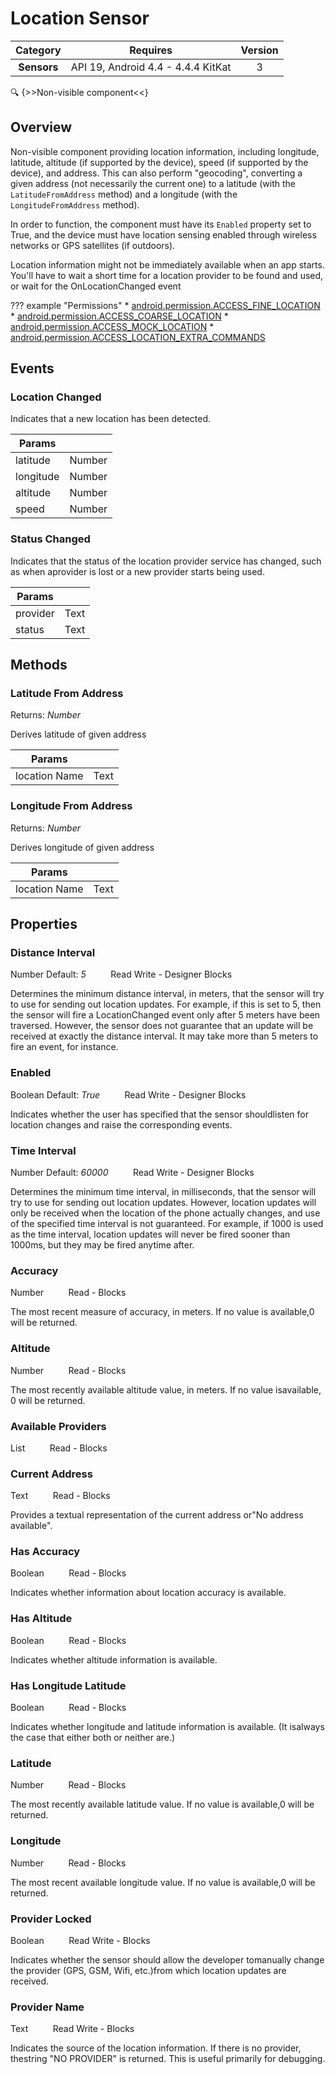 # Location Sensor

| Category | Requires | Version |
|:--------:|:-------:|:--------:|
|**Sensors**|<span class="chip chip-any">API 19, Android 4.4 - 4.4.4 KitKat</span>|<span class="chip chip-number">3</span>|

:mag: {>>Non-visible component<<}

## Overview

Non-visible component providing location information, including longitude, latitude, altitude (if supported by the device), speed (if supported by the device), and address. This can also perform "geocoding", converting a given address (not necessarily the current one) to a latitude (with the `` LatitudeFromAddress `` method) and a longitude (with the `` LongitudeFromAddress `` method).

In order to function, the component must have its `` Enabled `` property set to True, and the device must have location sensing enabled through wireless networks or GPS satellites (if outdoors).

Location information might not be immediately available when an app starts. You'll have to wait a short time for a location provider to be found and used, or wait for the OnLocationChanged event

??? example "Permissions"
    * [android.permission.ACCESS_FINE_LOCATION](https://developer.android.com/reference/android/Manifest.permission.html#ACCESS_FINE_LOCATION)
    * [android.permission.ACCESS_COARSE_LOCATION](https://developer.android.com/reference/android/Manifest.permission.html#ACCESS_COARSE_LOCATION)
    * [android.permission.ACCESS_MOCK_LOCATION](https://developer.android.com/reference/android/Manifest.permission.html#ACCESS_MOCK_LOCATION)
    * [android.permission.ACCESS_LOCATION_EXTRA_COMMANDS](https://developer.android.com/reference/android/Manifest.permission.html#ACCESS_LOCATION_EXTRA_COMMANDS)


## Events

### Location Changed

Indicates that a new location has been detected.

<div class="block" ai2-block="event" not-rendered="true" value="%7B%22componentName%22:%20%22Location%20Sensor%22,%20%22name%22:%20%22Location%20Changed%22,%20%22params%22:%20%5B%22latitude%22,%20%22longitude%22,%20%22altitude%22,%20%22speed%22%5D%7D"></div>


| Params | []() |
|--------|------|
|latitude|<span class="chip chip-number">Number</span>|
|longitude|<span class="chip chip-number">Number</span>|
|altitude|<span class="chip chip-number">Number</span>|
|speed|<span class="chip chip-number">Number</span>|


### Status Changed

Indicates that the status of the location provider service has changed, such as when aprovider is lost or a new provider starts being used.

<div class="block" ai2-block="event" not-rendered="true" value="%7B%22componentName%22:%20%22Location%20Sensor%22,%20%22name%22:%20%22Status%20Changed%22,%20%22params%22:%20%5B%22provider%22,%20%22status%22%5D%7D"></div>


| Params | []() |
|--------|------|
|provider|<span class="chip chip-text">Text</span>|
|status|<span class="chip chip-text">Text</span>|


## Methods

### Latitude From Address

<span class="chip chip-number">Returns: <i>Number</i></span> 

Derives latitude of given address

<div class="block" ai2-block="method" not-rendered="true" value="%7B%22componentName%22:%20%22Location%20Sensor%22,%20%22name%22:%20%22Latitude%20From%20Address%22,%20%22output%22:%20true,%20%22params%22:%20%5B%22location%20Name%22%5D%7D"></div>


| Params | []() |
|--------|------|
|location Name|<span class="chip chip-text">Text</span>|


### Longitude From Address

<span class="chip chip-number">Returns: <i>Number</i></span> 

Derives longitude of given address

<div class="block" ai2-block="method" not-rendered="true" value="%7B%22componentName%22:%20%22Location%20Sensor%22,%20%22name%22:%20%22Longitude%20From%20Address%22,%20%22output%22:%20true,%20%22params%22:%20%5B%22location%20Name%22%5D%7D"></div>


| Params | []() |
|--------|------|
|location Name|<span class="chip chip-text">Text</span>|


## Properties

### Distance Interval

<span class="chip chip-number">Number</span> <span class="chip chip-number">Default: <i>5</i></span>&nbsp;&nbsp;&nbsp;&nbsp;&nbsp;&nbsp;&nbsp;&nbsp;&nbsp;&nbsp;<span class="chip chip-rw">Read</span> <span class="chip chip-rw">Write</span> - <span class="chip chip-bd">Designer</span> <span class="chip chip-bd">Blocks</span> 

Determines the minimum distance interval, in meters, that the sensor will try to use for sending out location updates. For example, if this is set to 5, then the sensor will fire a LocationChanged event only after 5 meters have been traversed. However, the sensor does not guarantee that an update will be received at exactly the distance interval. It may take more than 5 meters to fire an event, for instance.

<div class="block" ai2-block="property" not-rendered="true" value="%7B%22componentName%22:%20%22Location%20Sensor%22,%20%22name%22:%20%22Distance%20Interval%22,%20%22getter%22:%20true%7D"></div>
<div class="block" ai2-block="property" not-rendered="true" value="%7B%22componentName%22:%20%22Location%20Sensor%22,%20%22name%22:%20%22Distance%20Interval%22,%20%22getter%22:%20false%7D"></div>


### Enabled

<span class="chip chip-boolean">Boolean</span> <span class="chip chip-boolean">Default: <i>True</i></span>&nbsp;&nbsp;&nbsp;&nbsp;&nbsp;&nbsp;&nbsp;&nbsp;&nbsp;&nbsp;<span class="chip chip-rw">Read</span> <span class="chip chip-rw">Write</span> - <span class="chip chip-bd">Designer</span> <span class="chip chip-bd">Blocks</span> 

Indicates whether the user has specified that the sensor shouldlisten for location changes and raise the corresponding events.

<div class="block" ai2-block="property" not-rendered="true" value="%7B%22componentName%22:%20%22Location%20Sensor%22,%20%22name%22:%20%22Enabled%22,%20%22getter%22:%20true%7D"></div>
<div class="block" ai2-block="property" not-rendered="true" value="%7B%22componentName%22:%20%22Location%20Sensor%22,%20%22name%22:%20%22Enabled%22,%20%22getter%22:%20false%7D"></div>


### Time Interval

<span class="chip chip-number">Number</span> <span class="chip chip-number">Default: <i>60000</i></span>&nbsp;&nbsp;&nbsp;&nbsp;&nbsp;&nbsp;&nbsp;&nbsp;&nbsp;&nbsp;<span class="chip chip-rw">Read</span> <span class="chip chip-rw">Write</span> - <span class="chip chip-bd">Designer</span> <span class="chip chip-bd">Blocks</span> 

Determines the minimum time interval, in milliseconds, that the sensor will try to use for sending out location updates. However, location updates will only be received when the location of the phone actually changes, and use of the specified time interval is not guaranteed. For example, if 1000 is used as the time interval, location updates will never be fired sooner than 1000ms, but they may be fired anytime after.

<div class="block" ai2-block="property" not-rendered="true" value="%7B%22componentName%22:%20%22Location%20Sensor%22,%20%22name%22:%20%22Time%20Interval%22,%20%22getter%22:%20true%7D"></div>
<div class="block" ai2-block="property" not-rendered="true" value="%7B%22componentName%22:%20%22Location%20Sensor%22,%20%22name%22:%20%22Time%20Interval%22,%20%22getter%22:%20false%7D"></div>


### Accuracy

<span class="chip chip-number">Number</span>&nbsp;&nbsp;&nbsp;&nbsp;&nbsp;&nbsp;&nbsp;&nbsp;&nbsp;&nbsp;<span class="chip chip-rw">Read</span> - <span class="chip chip-bd">Blocks</span> 

The most recent measure of accuracy, in meters. If no value is available,0 will be returned.

<div class="block" ai2-block="property" not-rendered="true" value="%7B%22componentName%22:%20%22Location%20Sensor%22,%20%22name%22:%20%22Accuracy%22,%20%22getter%22:%20true%7D"></div>


### Altitude

<span class="chip chip-number">Number</span>&nbsp;&nbsp;&nbsp;&nbsp;&nbsp;&nbsp;&nbsp;&nbsp;&nbsp;&nbsp;<span class="chip chip-rw">Read</span> - <span class="chip chip-bd">Blocks</span> 

The most recently available altitude value, in meters. If no value isavailable, 0 will be returned.

<div class="block" ai2-block="property" not-rendered="true" value="%7B%22componentName%22:%20%22Location%20Sensor%22,%20%22name%22:%20%22Altitude%22,%20%22getter%22:%20true%7D"></div>


### Available Providers

<span class="chip chip-list">List</span>&nbsp;&nbsp;&nbsp;&nbsp;&nbsp;&nbsp;&nbsp;&nbsp;&nbsp;&nbsp;<span class="chip chip-rw">Read</span> - <span class="chip chip-bd">Blocks</span> 

<div class="block" ai2-block="property" not-rendered="true" value="%7B%22componentName%22:%20%22Location%20Sensor%22,%20%22name%22:%20%22Available%20Providers%22,%20%22getter%22:%20true%7D"></div>


### Current Address

<span class="chip chip-text">Text</span>&nbsp;&nbsp;&nbsp;&nbsp;&nbsp;&nbsp;&nbsp;&nbsp;&nbsp;&nbsp;<span class="chip chip-rw">Read</span> - <span class="chip chip-bd">Blocks</span> 

Provides a textual representation of the current address or"No address available".

<div class="block" ai2-block="property" not-rendered="true" value="%7B%22componentName%22:%20%22Location%20Sensor%22,%20%22name%22:%20%22Current%20Address%22,%20%22getter%22:%20true%7D"></div>


### Has Accuracy

<span class="chip chip-boolean">Boolean</span>&nbsp;&nbsp;&nbsp;&nbsp;&nbsp;&nbsp;&nbsp;&nbsp;&nbsp;&nbsp;<span class="chip chip-rw">Read</span> - <span class="chip chip-bd">Blocks</span> 

Indicates whether information about location accuracy is available.

<div class="block" ai2-block="property" not-rendered="true" value="%7B%22componentName%22:%20%22Location%20Sensor%22,%20%22name%22:%20%22Has%20Accuracy%22,%20%22getter%22:%20true%7D"></div>


### Has Altitude

<span class="chip chip-boolean">Boolean</span>&nbsp;&nbsp;&nbsp;&nbsp;&nbsp;&nbsp;&nbsp;&nbsp;&nbsp;&nbsp;<span class="chip chip-rw">Read</span> - <span class="chip chip-bd">Blocks</span> 

Indicates whether altitude information is available.

<div class="block" ai2-block="property" not-rendered="true" value="%7B%22componentName%22:%20%22Location%20Sensor%22,%20%22name%22:%20%22Has%20Altitude%22,%20%22getter%22:%20true%7D"></div>


### Has Longitude Latitude

<span class="chip chip-boolean">Boolean</span>&nbsp;&nbsp;&nbsp;&nbsp;&nbsp;&nbsp;&nbsp;&nbsp;&nbsp;&nbsp;<span class="chip chip-rw">Read</span> - <span class="chip chip-bd">Blocks</span> 

Indicates whether longitude and latitude information is available. (It isalways the case that either both or neither are.)

<div class="block" ai2-block="property" not-rendered="true" value="%7B%22componentName%22:%20%22Location%20Sensor%22,%20%22name%22:%20%22Has%20Longitude%20Latitude%22,%20%22getter%22:%20true%7D"></div>


### Latitude

<span class="chip chip-number">Number</span>&nbsp;&nbsp;&nbsp;&nbsp;&nbsp;&nbsp;&nbsp;&nbsp;&nbsp;&nbsp;<span class="chip chip-rw">Read</span> - <span class="chip chip-bd">Blocks</span> 

The most recently available latitude value. If no value is available,0 will be returned.

<div class="block" ai2-block="property" not-rendered="true" value="%7B%22componentName%22:%20%22Location%20Sensor%22,%20%22name%22:%20%22Latitude%22,%20%22getter%22:%20true%7D"></div>


### Longitude

<span class="chip chip-number">Number</span>&nbsp;&nbsp;&nbsp;&nbsp;&nbsp;&nbsp;&nbsp;&nbsp;&nbsp;&nbsp;<span class="chip chip-rw">Read</span> - <span class="chip chip-bd">Blocks</span> 

The most recent available longitude value. If no value is available,0 will be returned.

<div class="block" ai2-block="property" not-rendered="true" value="%7B%22componentName%22:%20%22Location%20Sensor%22,%20%22name%22:%20%22Longitude%22,%20%22getter%22:%20true%7D"></div>


### Provider Locked

<span class="chip chip-boolean">Boolean</span>&nbsp;&nbsp;&nbsp;&nbsp;&nbsp;&nbsp;&nbsp;&nbsp;&nbsp;&nbsp;<span class="chip chip-rw">Read</span> <span class="chip chip-rw">Write</span> - <span class="chip chip-bd">Blocks</span> 

Indicates whether the sensor should allow the developer tomanually change the provider (GPS, GSM, Wifi, etc.)from which location updates are received.

<div class="block" ai2-block="property" not-rendered="true" value="%7B%22componentName%22:%20%22Location%20Sensor%22,%20%22name%22:%20%22Provider%20Locked%22,%20%22getter%22:%20true%7D"></div>
<div class="block" ai2-block="property" not-rendered="true" value="%7B%22componentName%22:%20%22Location%20Sensor%22,%20%22name%22:%20%22Provider%20Locked%22,%20%22getter%22:%20false%7D"></div>


### Provider Name

<span class="chip chip-text">Text</span>&nbsp;&nbsp;&nbsp;&nbsp;&nbsp;&nbsp;&nbsp;&nbsp;&nbsp;&nbsp;<span class="chip chip-rw">Read</span> <span class="chip chip-rw">Write</span> - <span class="chip chip-bd">Blocks</span> 

Indicates the source of the location information. If there is no provider, thestring "NO PROVIDER" is returned. This is useful primarily for debugging.

<div class="block" ai2-block="property" not-rendered="true" value="%7B%22componentName%22:%20%22Location%20Sensor%22,%20%22name%22:%20%22Provider%20Name%22,%20%22getter%22:%20true%7D"></div>
<div class="block" ai2-block="property" not-rendered="true" value="%7B%22componentName%22:%20%22Location%20Sensor%22,%20%22name%22:%20%22Provider%20Name%22,%20%22getter%22:%20false%7D"></div>
